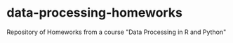 # data-processing-homeworks
Repository of Homeworks from a course "Data Processing in R and Python"
